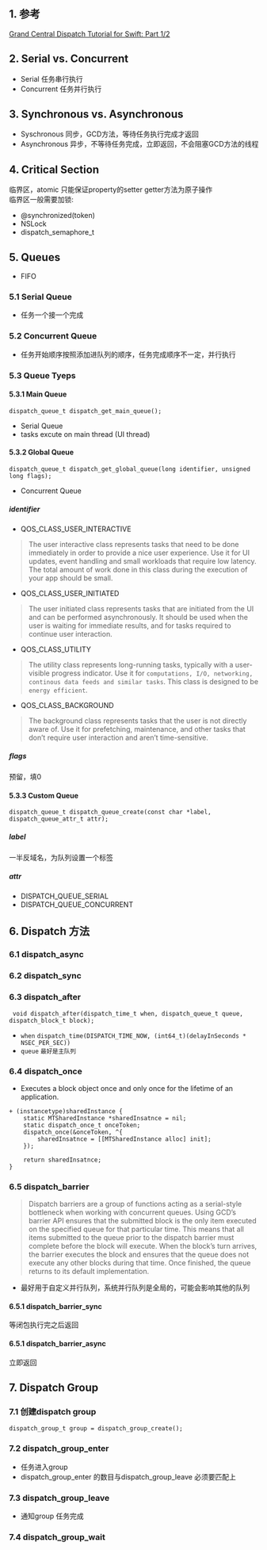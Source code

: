 ## 1. 参考
[Grand Central Dispatch Tutorial for Swift: Part 1/2](https://www.raywenderlich.com/79149/grand-central-dispatch-tutorial-swift-part-1)

## 2. Serial vs. Concurrent
- Serial 任务串行执行
- Concurrent 任务并行执行 

## 3. Synchronous vs. Asynchronous
- Syschronous 同步，GCD方法，等待任务执行完成才返回
- Asynchronous 异步，不等待任务完成，立即返回，不会阻塞GCD方法的线程

## 4. Critical Section
临界区，atomic 只能保证property的setter getter方法为原子操作   
临界区一般需要加锁:
- @synchronized(token)
- NSLock
- dispatch_semaphore_t

## 5. Queues
- FIFO 

### 5.1 Serial Queue
- 任务一个接一个完成

### 5.2 Concurrent Queue
- 任务开始顺序按照添加进队列的顺序，任务完成顺序不一定，并行执行

### 5.3 Queue Tyeps

#### 5.3.1 Main Queue
```
dispatch_queue_t dispatch_get_main_queue();
```
- Serial Queue
- tasks excute on main thread (UI thread)

#### 5.3.2 Global Queue
```
dispatch_queue_t dispatch_get_global_queue(long identifier, unsigned long flags);
```
- Concurrent Queue
##### identifier
- QOS_CLASS_USER_INTERACTIVE
> The user interactive class represents tasks that need to be done immediately in order to provide a nice user experience. Use it for UI updates, event handling and small workloads that require low latency. The total amount of work done in this class during the execution of your app should be small.
- QOS_CLASS_USER_INITIATED
> The user initiated class represents tasks that are initiated from the UI and can be performed asynchronously. It should be used when the user is waiting for immediate results, and for tasks required to continue user interaction.
- QOS_CLASS_UTILITY
> The utility class represents long-running tasks, typically with a user-visible progress indicator. Use it for `computations, I/O, networking, continous data feeds and similar tasks`. This class is designed to be `energy efficient`.
- QOS_CLASS_BACKGROUND
> The background class represents tasks that the user is not directly aware of. Use it for prefetching, maintenance, and other tasks that don’t require user interaction and aren’t time-sensitive.

##### flags
预留，填0

#### 5.3.3 Custom Queue
```
dispatch_queue_t dispatch_queue_create(const char *label, dispatch_queue_attr_t attr);
```

##### label 
一半反域名，为队列设置一个标签
##### attr
- DISPATCH_QUEUE_SERIAL
- DISPATCH_QUEUE_CONCURRENT

## 6. Dispatch 方法

### 6.1 dispatch_async

### 6.2 dispatch_sync

### 6.3 dispatch_after
```
 void dispatch_after(dispatch_time_t when, dispatch_queue_t queue, dispatch_block_t block);
```
- `when` `dispatch_time(DISPATCH_TIME_NOW, (int64_t)(delayInSeconds * NSEC_PER_SEC))`
- `queue` `最好是主队列`

### 6.4 dispatch_once
- Executes a block object once and only once for the lifetime of an application.
```
+ (instancetype)sharedInstance {
    static MTSharedInstance *sharedInsatnce = nil;
    static dispatch_once_t onceToken;
    dispatch_once(&onceToken, ^{
        sharedInsatnce = [[MTSharedInstance alloc] init];
    });
    
    return sharedInsatnce;
}
```


### 6.5 dispatch_barrier
> Dispatch barriers are a group of functions acting as a serial-style bottleneck when working with concurrent queues. Using GCD’s barrier API ensures that the submitted block is the only item executed on the specified queue for that particular time. This means that all items submitted to the queue prior to the dispatch barrier must complete before the block will execute.
When the block’s turn arrives, the barrier executes the block and ensures that the queue does not execute any other blocks during that time. Once finished, the queue returns to its default implementation.
- 最好用于自定义并行队列，系统并行队列是全局的，可能会影响其他的队列

#### 6.5.1 dispatch_barrier_sync
等闭包执行完之后返回

#### 6.5.1 dispatch_barrier_async
立即返回

## 7. Dispatch Group

### 7.1 创建dispatch group
```
dispatch_group_t group = dispatch_group_create();
```
### 7.2 dispatch_group_enter
- 任务进入group
- dispatch_group_enter 的数目与dispatch_group_leave 必须要匹配上

### 7.3 dispatch_group_leave
- 通知group 任务完成

### 7.4 dispatch_group_wait
```

```
